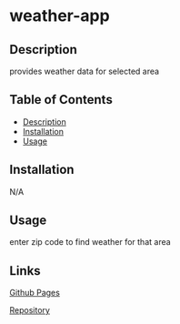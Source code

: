 # weather-app

## Description

provides weather data for selected area

## Table of Contents

- [Description](#description)
- [Installation](#installation)
- [Usage](#usage)

## Installation

N/A

## Usage

enter zip code to find weather for that area

## Links

[Github Pages](https://reallyawesomename.github.io/weather-app/)

[Repository](https://github.com/ReallyAwesomeName/weather-app)
